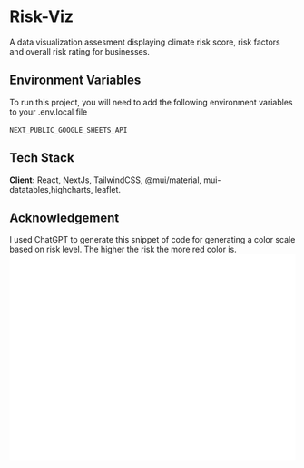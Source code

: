 # Risk-Viz

A data visualization assesment displaying climate risk score, risk factors and overall risk rating for businesses. 



## Environment Variables

To run this project, you will need to add the following environment variables to your .env.local file

`NEXT_PUBLIC_GOOGLE_SHEETS_API`


## Tech Stack

**Client:** React, NextJs, TailwindCSS, @mui/material, mui-datatables,highcharts, leaflet. 

## Acknowledgement

I used ChatGPT to generate this snippet of code for generating a color scale based on risk level. The higher the risk the more red color is.  
<img src="https://github.com/IbrahimSam96/Risk-Viz/blob/main/public/carbon.svg" width="600">

